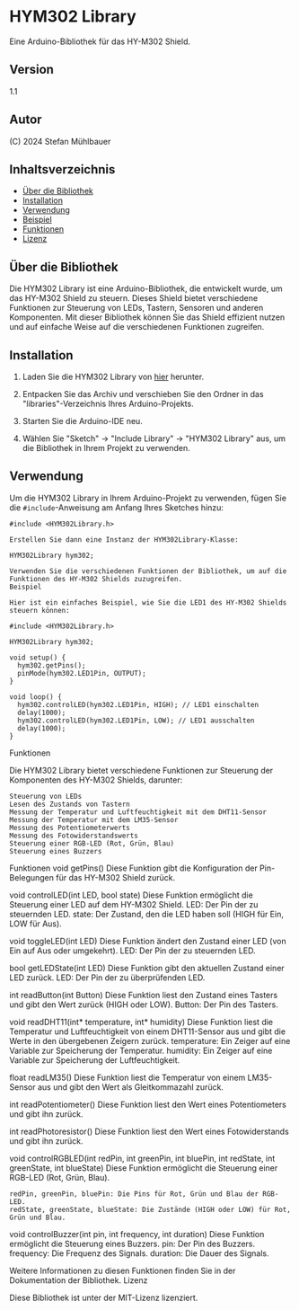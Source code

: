 # HYM302 Library

Eine Arduino-Bibliothek für das HY-M302 Shield.

## Version

1.1

## Autor

(C) 2024 Stefan Mühlbauer

## Inhaltsverzeichnis

- [Über die Bibliothek](#über-die-bibliothek)
- [Installation](#installation)
- [Verwendung](#verwendung)
- [Beispiel](#beispiel)
- [Funktionen](#funktionen)
- [Lizenz](#lizenz)

## Über die Bibliothek

Die HYM302 Library ist eine Arduino-Bibliothek, die entwickelt wurde, um das HY-M302 Shield zu steuern. Dieses Shield bietet verschiedene Funktionen zur Steuerung von LEDs, Tastern, Sensoren und anderen Komponenten. Mit dieser Bibliothek können Sie das Shield effizient nutzen und auf einfache Weise auf die verschiedenen Funktionen zugreifen.

## Installation

1. Laden Sie die HYM302 Library von [hier](https://github.com/StMB2023/HYM302Library/archive/refs/heads/main.zip) herunter.

2. Entpacken Sie das Archiv und verschieben Sie den Ordner in das "libraries"-Verzeichnis Ihres Arduino-Projekts.

3. Starten Sie die Arduino-IDE neu.

4. Wählen Sie "Sketch" -> "Include Library" -> "HYM302 Library" aus, um die Bibliothek in Ihrem Projekt zu verwenden.

## Verwendung

Um die HYM302 Library in Ihrem Arduino-Projekt zu verwenden, fügen Sie die `#include`-Anweisung am Anfang Ihres Sketches hinzu:

```
#include <HYM302Library.h>

Erstellen Sie dann eine Instanz der HYM302Library-Klasse:

HYM302Library hym302;

Verwenden Sie die verschiedenen Funktionen der Bibliothek, um auf die Funktionen des HY-M302 Shields zuzugreifen.
Beispiel

Hier ist ein einfaches Beispiel, wie Sie die LED1 des HY-M302 Shields steuern können:

#include <HYM302Library.h>

HYM302Library hym302;

void setup() {
  hym302.getPins();
  pinMode(hym302.LED1Pin, OUTPUT);
}

void loop() {
  hym302.controlLED(hym302.LED1Pin, HIGH); // LED1 einschalten
  delay(1000);
  hym302.controlLED(hym302.LED1Pin, LOW); // LED1 ausschalten
  delay(1000);
}

```


Funktionen

Die HYM302 Library bietet verschiedene Funktionen zur Steuerung der Komponenten des HY-M302 Shields, darunter:

    Steuerung von LEDs
    Lesen des Zustands von Tastern
    Messung der Temperatur und Luftfeuchtigkeit mit dem DHT11-Sensor
    Messung der Temperatur mit dem LM35-Sensor
    Messung des Potentiometerwerts
    Messung des Fotowiderstandswerts
    Steuerung einer RGB-LED (Rot, Grün, Blau)
    Steuerung eines Buzzers

Funktionen
void getPins()
Diese Funktion gibt die Konfiguration der Pin-Belegungen für das HY-M302 Shield zurück.

void controlLED(int LED, bool state)
Diese Funktion ermöglicht die Steuerung einer LED auf dem HY-M302 Shield.
    LED: Der Pin der zu steuernden LED.
    state: Der Zustand, den die LED haben soll (HIGH für Ein, LOW für Aus).

void toggleLED(int LED)
Diese Funktion ändert den Zustand einer LED (von Ein auf Aus oder umgekehrt).
    LED: Der Pin der zu steuernden LED.

bool getLEDState(int LED)
Diese Funktion gibt den aktuellen Zustand einer LED zurück.
    LED: Der Pin der zu überprüfenden LED.

int readButton(int Button)
Diese Funktion liest den Zustand eines Tasters und gibt den Wert zurück (HIGH oder LOW).
    Button: Der Pin des Tasters.

void readDHT11(int* temperature, int* humidity)
Diese Funktion liest die Temperatur und Luftfeuchtigkeit von einem DHT11-Sensor aus und gibt die Werte in den übergebenen Zeigern zurück.
    temperature: Ein Zeiger auf eine Variable zur Speicherung der Temperatur.
    humidity: Ein Zeiger auf eine Variable zur Speicherung der Luftfeuchtigkeit.

float readLM35()
Diese Funktion liest die Temperatur von einem LM35-Sensor aus und gibt den Wert als Gleitkommazahl zurück.

int readPotentiometer()
Diese Funktion liest den Wert eines Potentiometers und gibt ihn zurück.

int readPhotoresistor()
Diese Funktion liest den Wert eines Fotowiderstands und gibt ihn zurück.

void controlRGBLED(int redPin, int greenPin, int bluePin, int redState, int greenState, int blueState)
Diese Funktion ermöglicht die Steuerung einer RGB-LED (Rot, Grün, Blau).

    redPin, greenPin, bluePin: Die Pins für Rot, Grün und Blau der RGB-LED.
    redState, greenState, blueState: Die Zustände (HIGH oder LOW) für Rot, Grün und Blau.

void controlBuzzer(int pin, int frequency, int duration)
Diese Funktion ermöglicht die Steuerung eines Buzzers.
    pin: Der Pin des Buzzers.
    frequency: Die Frequenz des Signals.
    duration: Die Dauer des Signals.


Weitere Informationen zu diesen Funktionen finden Sie in der Dokumentation der Bibliothek.
Lizenz

Diese Bibliothek ist unter der MIT-Lizenz lizenziert.
